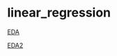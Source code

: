 # linear_regression

[EDA](linear_regression%20c6256e81cd134514883522d1fdc53883/EDA%2017ee9c50694a47568352bba7e5d324bd.md)

[EDA2](linear_regression%20c6256e81cd134514883522d1fdc53883/EDA2%2069b04c0e2d4d45dfaae30f236f8fc75b.md)